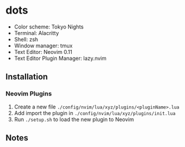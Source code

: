 # dots

- Color scheme: Tokyo Nights
- Terminal: Alacritty
- Shell: zsh
- Window manager: tmux 
- Text Editor: Neovim 0.11
- Text Editor Plugin Manager: lazy.nvim

## Installation

### Neovim Plugins

1. Create a new file `./config/nvim/lua/xyz/plugins/<pluginName>.lua`
2. Add import the plugin in `./config/nvim/lua/xyz/plugins/init.lua`
3. Run `./setup.sh` to load the new plugin to Neovim

## Notes
